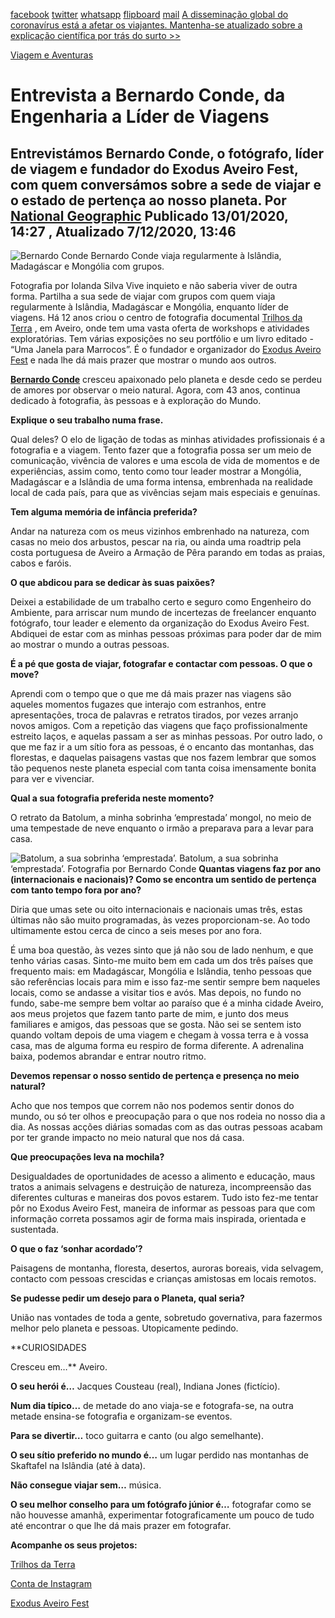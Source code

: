 [facebook](https://www.facebook.com/sharer/sharer.php?u=https%3A%2F%2Fwww.natgeo.pt%2Fviagem-e-aventuras%2F2020%2F01%2Fentrevista-bernardo-conde-da-engenharia-lider-de-viagens) [twitter](https://twitter.com/share?url=https%3A%2F%2Fwww.natgeo.pt%2Fviagem-e-aventuras%2F2020%2F01%2Fentrevista-bernardo-conde-da-engenharia-lider-de-viagens&via=natgeo&text=Entrevista%20a%20Bernardo%20Conde%2C%20da%20Engenharia%20a%20L%C3%ADder%20de%20Viagens) [whatsapp](https://web.whatsapp.com/send?text=https%3A%2F%2Fwww.natgeo.pt%2Fviagem-e-aventuras%2F2020%2F01%2Fentrevista-bernardo-conde-da-engenharia-lider-de-viagens) [flipboard](https://share.flipboard.com/bookmarklet/popout?v=2&title=Entrevista%20a%20Bernardo%20Conde%2C%20da%20Engenharia%20a%20L%C3%ADder%20de%20Viagens&url=https%3A%2F%2Fwww.natgeo.pt%2Fviagem-e-aventuras%2F2020%2F01%2Fentrevista-bernardo-conde-da-engenharia-lider-de-viagens) [mail](mailto:?subject=NatGeo&body=https%3A%2F%2Fwww.natgeo.pt%2Fviagem-e-aventuras%2F2020%2F01%2Fentrevista-bernardo-conde-da-engenharia-lider-de-viagens%20-%20Entrevista%20a%20Bernardo%20Conde%2C%20da%20Engenharia%20a%20L%C3%ADder%20de%20Viagens) [A disseminação global do coronavírus está a afetar os viajantes. Mantenha-se atualizado sobre a explicação científica por trás do surto >>](https://www.natgeo.pt/coronavirus) 

[Viagem e Aventuras](https://www.natgeo.pt/viagem-e-aventuras) 
# Entrevista a Bernardo Conde, da Engenharia a Líder de Viagens 
## Entrevistámos Bernardo Conde, o fotógrafo, líder de viagem e fundador do Exodus Aveiro Fest, com quem conversámos sobre a sede de viajar e o estado de pertença ao nosso planeta. Por [National Geographic](https://www.natgeo.pt/autor/national-geographic) Publicado 13/01/2020, 14:27 , Atualizado 7/12/2020, 13:46 
![Bernardo Conde ](img/files_styles_image_00_public_bernardo_conde_large.jpg, "Bernardo Conde ")
Bernardo Conde viaja regularmente à Islândia, Madagáscar e Mongólia com grupos. 

Fotografia por Iolanda Silva Vive inquieto e não saberia viver de outra forma. Partilha a sua sede de viajar com grupos com quem viaja regularmente à Islândia, Madagáscar e Mongólia, enquanto líder de viagens. Há 12 anos criou o centro de fotografia documental [Trilhos da Terra](https://www.trilhosdaterra.com/) , em Aveiro, onde tem uma vasta oferta de workshops e atividades exploratórias. Tem várias exposições no seu portfólio e um livro editado - “Uma Janela para Marrocos”. É o fundador e organizador do [Exodus Aveiro Fest](https://www.natgeo.pt/exodus) e nada lhe dá mais prazer que mostrar o mundo aos outros. 

[**Bernardo Conde**](https://www.bernardoconde.com/) cresceu apaixonado pelo planeta e desde cedo se perdeu de amores por observar o meio natural. Agora, com 43 anos, continua dedicado à fotografia, às pessoas e à exploração do Mundo. 

**Explique o seu trabalho numa frase.** 

Qual deles? O elo de ligação de todas as minhas atividades profissionais é a fotografia e a viagem. Tento fazer que a fotografia possa ser um meio de comunicação, vivência de valores e uma escola de vida de momentos e de experiências, assim como, tento como tour leader mostrar a Mongólia, Madagáscar e a Islândia de uma forma intensa, embrenhada na realidade local de cada país, para que as vivências sejam mais especiais e genuínas. 

**Tem alguma memória de infância preferida?** 

Andar na natureza com os meus vizinhos embrenhado na natureza, com casas no meio dos arbustos, pescar na ria, ou ainda uma roadtrip pela costa portuguesa de Aveiro a Armação de Pêra parando em todas as praias, cabos e faróis. 

**O que abdicou para se dedicar às suas paixões?** 

Deixei a estabilidade de um trabalho certo e seguro como Engenheiro do Ambiente, para arriscar num mundo de incertezas de freelancer enquanto fotógrafo, tour leader e elemento da organização do Exodus Aveiro Fest. Abdiquei de estar com as minhas pessoas próximas para poder dar de mim ao mostrar o mundo a outras pessoas. 

**É a pé que gosta de viajar, fotografar e contactar com pessoas. O que o move?** 

Aprendi com o tempo que o que me dá mais prazer nas viagens são aqueles momentos fugazes que interajo com estranhos, entre apresentações, troca de palavras e retratos tirados, por vezes arranjo novos amigos. Com a repetição das viagens que faço profissionalmente estreito laços, e aquelas passam a ser as minhas pessoas. Por outro lado, o que me faz ir a um sítio fora as pessoas, é o encanto das montanhas, das florestas, e daquelas paisagens vastas que nos fazem lembrar que somos tão pequenos neste planeta especial com tanta coisa imensamente bonita para ver e vivenciar. 

**Qual a sua fotografia preferida neste momento?** 

O retrato da Batolum, a minha sobrinha ‘emprestada’ mongol, no meio de uma tempestade de neve enquanto o irmão a preparava para a levar para casa. 

![Batolum, a sua sobrinha ‘emprestada’. ](img/images_transparent.png, "Batolum, a sua sobrinha ‘emprestada’. ")
Batolum, a sua sobrinha ‘emprestada’. Fotografia por Bernardo Conde **Quantas viagens faz por ano (internacionais e nacionais)? Como se encontra um sentido de pertença com tanto tempo fora por ano?** 

Diria que umas sete ou oito internacionais e nacionais umas três, estas últimas não são muito programadas, às vezes proporcionam-se. Ao todo ultimamente estou cerca de cinco a seis meses por ano fora. 

É uma boa questão, às vezes sinto que já não sou de lado nenhum, e que tenho várias casas. Sinto-me muito bem em cada um dos três países que frequento mais: em Madagáscar, Mongólia e Islândia, tenho pessoas que são referências locais para mim e isso faz-me sentir sempre bem naqueles locais, como se andasse a visitar tios e avós. Mas depois, no fundo no fundo, sabe-me sempre bem voltar ao paraíso que é a minha cidade Aveiro, aos meus projetos que fazem tanto parte de mim, e junto dos meus familiares e amigos, das pessoas que se gosta. Não sei se sentem isto quando voltam depois de uma viagem e chegam à vossa terra e à vossa casa, mas de alguma forma eu respiro de forma diferente. A adrenalina baixa, podemos abrandar e entrar noutro ritmo. 

**Devemos repensar o nosso sentido de pertença e presença no meio natural?** 

Acho que nos tempos que correm não nos podemos sentir donos do mundo, ou só ter olhos e preocupação para o que nos rodeia no nosso dia a dia. As nossas acções diárias somadas com as das outras pessoas acabam por ter grande impacto no meio natural que nos dá casa. 

**Que preocupações leva na mochila?** 

Desigualdades de oportunidades de acesso a alimento e educação, maus tratos a animais selvagens e destruição de natureza, incompreensão das diferentes culturas e maneiras dos povos estarem. Tudo isto fez-me tentar pôr no Exodus Aveiro Fest, maneira de informar as pessoas para que com informação correta possamos agir de forma mais inspirada, orientada e sustentada. 

**O que o faz ‘sonhar acordado’?** 

Paisagens de montanha, floresta, desertos, auroras boreais, vida selvagem, contacto com pessoas crescidas e crianças amistosas em locais remotos. 

**Se pudesse pedir um desejo para o Planeta, qual seria?** 

União nas vontades de toda a gente, sobretudo governativa, para fazermos melhor pelo planeta e pessoas. Utopicamente pedindo. 

**CURIOSIDADES 

Cresceu em…** Aveiro. 

**O seu herói é…** Jacques Cousteau (real), Indiana Jones (fictício). 

**Num dia típico…** de metade do ano viaja-se e fotografa-se, na outra metade ensina-se fotografia e organizam-se eventos. 

**Para se divertir…** toco guitarra e canto (ou algo semelhante). 

**O seu sítio preferido no mundo é…** um lugar perdido nas montanhas de Skaftafel na Islândia (até à data). 

**Não consegue viajar sem…** música. 

**O seu melhor conselho para um fotógrafo júnior é…** fotografar como se não houvesse amanhã, experimentar fotograficamente um pouco de tudo até encontrar o que lhe dá mais prazer em fotografar. 

**Acompanhe os seus projetos:** 

[Trilhos da Terra](https://www.trilhosdaterra.com/) 

[Conta de Instagram](https://www.instagram.com/bernardonconde/?hl=pt) 

[Exodus Aveiro Fest](https://www.exodusaveirofest.com/pt/evento/) 

